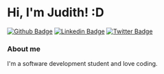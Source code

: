 # Hi, I'm Judith! :D

[![Github Badge](https://img.shields.io/badge/-Github-000?style=flat-square&logo=Github&logoColor=white&link=https://github.com/Judycampk)](https://github.com/Judycampk)
[![Linkedin Badge](https://img.shields.io/badge/-LinkedIn-blue?style=flat-square&logo=Linkedin&logoColor=white&link=https://www.linkedin.com/in/judith-campos-katun/)](https://www.linkedin.com/in/fagnerpsantos/)
[![Twitter Badge](https://img.shields.io/badge/-Twitter-1ca0f1?style=flat-square&labelColor=1ca0f1&logo=twitter&logoColor=white&link=https://twitter.com/JudyKatun)](https://twitter.com/JudyKatun)

### About me
I'm a software development student and love coding.











